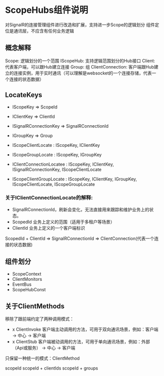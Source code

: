 ﻿# ScopeHubs组件说明

对SignalR的连接管理组件进行改造和扩展，支持进一步Scope的逻辑划分
组件定位是通讯层，不应含有任何业务逻辑

## 概念解释

Scope: 逻辑划分的一个范围
IScopeHub: 支持逻辑范围划分的Hub接口
Client: 代表客户端，可以跟Hub建立连接
Group: 组
ClientConnection: 客户端跟Hub建立的连接实例，用于实时通讯（可以理解是websocket的一个连接存储，代表一个连接的状态数据）

## LocateKeys

- IScopeKey => ScopeId
- IClientKey => ClientId
- ISignalRConnectionKey => SignalRConnectionId
- IGroupKey => Group

- IScopeClientLocate : IScopeKey, IClientKey
- IScopeGroupLocate : IScopeKey, IGroupKey
- IClientConnectionLocatee : IScopeKey, IClientKey, ISignalRConnectionKey, IScopeClientLocate
- IScopeClientGroupLocate : IScopeKey, IClientKey, IGroupKey, IScopeClientLocate, IScopeGroupLocate

### 关于IClientConnectionLocate的解释: 

- SignalRConnectionId，刷新会变化，无法直接用来跟踪和维护业务上的状态。
- ScopedId 业务上定义的范围（适用于多租户等场景）
- ClientId 业务上定义的一个客户端标识

ScopedId + ClientId => SignalRConnectionId => ClientConnection(代表一个连接的状态数据)

## 组件划分

- ScopeContext
- ClientMonitors
- EventBus
- ScopeHubConst

## 关于ClientMethods

移除了跟前端约定了两种调用模式：

- x ClientInvoke 客户端主动调用的方法，可用于双向通讯场景，例如：客户端 -> 中心 -> 客户端
- x ClientStub 客户端被动调用的方法，可用于单向通讯场景，例如：外部（Api或服务） -> 中心 -> 客户端

只保留一种统一的模式：ClientMethod


scopeId
scopeId + clientIds
scopeId + groups
